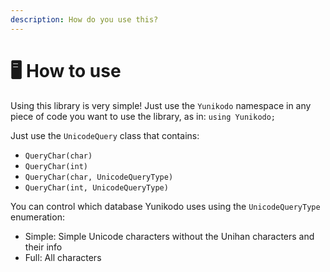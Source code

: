 ```yaml
---
description: How do you use this?
---
```


# 🖥 How to use

Using this library is very simple! Just use the `Yunikodo` namespace in any piece of code you want to use the library, as in: `using Yunikodo;`

Just use the `UnicodeQuery` class that contains:

* `QueryChar(char)`
* `QueryChar(int)`
* `QueryChar(char, UnicodeQueryType)`
* `QueryChar(int, UnicodeQueryType)`

You can control which database Yunikodo uses using the `UnicodeQueryType` enumeration:

* Simple: Simple Unicode characters without the Unihan characters and their info
* Full: All characters
